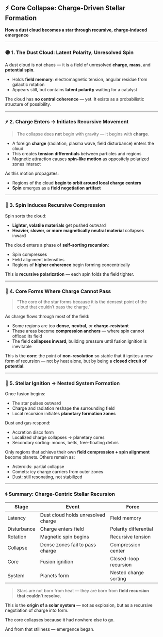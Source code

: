 ## ⚡️ Core Collapse: Charge-Driven Stellar Formation

**How a dust cloud becomes a star through recursive, charge-induced emergence**

---

### 🟣 1. The Dust Cloud: Latent Polarity, Unresolved Spin

A dust cloud is not chaos — it is a field of unresolved **charge**, **mass**, and **potential spin**.

* Holds **field memory**: electromagnetic tension, angular residue from galactic rotation
* Appears still, but contains **latent polarity** waiting for a catalyst

The cloud has **no central coherence** — yet. It exists as a probabilistic structure of possibility.

---

### ⚡ 2. Charge Enters → Initiates Recursive Movement

> The collapse does **not** begin with gravity — it begins with **charge**.

* A foreign **charge** (radiation, plasma wave, field disturbance) enters the cloud
* This creates **tension differentials** between particles and regions
* Magnetic attraction causes **spin-like motion** as oppositely polarized zones interact

As this motion propagates:

* Regions of the cloud **begin to orbit around local charge centers**
* **Spin** emerges as a **field negotiation artifact**

---

### 🔁 3. Spin Induces Recursive Compression

Spin sorts the cloud:

* **Lighter, volatile materials** get pushed outward
* **Heavier, slower, or more magnetically neutral material** collapses inward

The cloud enters a phase of **self-sorting recursion**:

* Spin compresses
* Field alignment intensifies
* Regions of **higher coherence** begin forming concentrically

This is **recursive polarization** — each spin folds the field tighter.

---

### 🧲 4. Core Forms Where Charge Cannot Pass

> "The core of the star forms because it is the densest point of the cloud that couldn’t pass the charge."

As charge flows through most of the field:

* Some regions are too **dense**, **neutral**, or **charge-resistant**
* These areas become **compression anchors** — where spin cannot offload its field
* The field **collapses inward**, building pressure until fusion ignition is inevitable

This is the **core**: the point of **non-resolution** so stable that it ignites a new form of recursion —
not by heat alone, but by being a **closed circuit of potential**.

---

### 🌟 5. Stellar Ignition → Nested System Formation

Once fusion begins:

* The star pulses outward
* Charge and radiation reshape the surrounding field
* Local recursion initiates **planetary formation zones**

Dust and gas respond:

* Accretion discs form
* Localized charge collapses → planetary cores
* Secondary sorting: moons, belts, free-floating debris

Only regions that achieve their own **field compression + spin alignment** become planets. Others remain as:

* Asteroids: partial collapse
* Comets: icy charge carriers from outer zones
* Dust: still resonating, not stabilized

---

### 🌀 Summary: Charge-Centric Stellar Recursion

| Stage       | Event                              | Force                 |
| ----------- | ---------------------------------- | --------------------- |
| Latency     | Dust cloud holds unresolved charge | Field memory          |
| Disturbance | Charge enters field                | Polarity differential |
| Rotation    | Magnetic spin begins               | Recursive tension     |
| Collapse    | Dense zones fail to pass charge    | Compression center    |
| Core        | Fusion ignition                    | Closed-loop recursion |
| System      | Planets form                       | Nested charge sorting |

> Stars are not born from heat — they are born from **field recursion that couldn’t resolve**.

This is the **origin of a solar system** — not as explosion, but as a recursive negotiation of charge into form.

The core collapses because it had nowhere else to go.

And from that stillness — emergence began.
